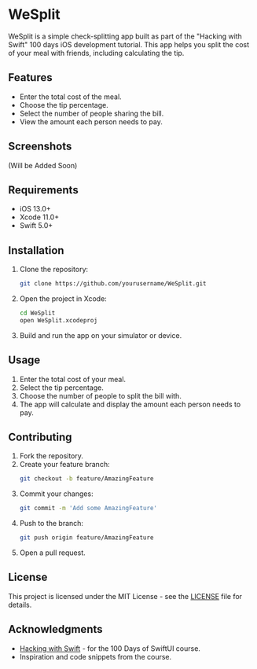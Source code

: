 # WeSplit
WeSplit is a simple check-splitting app built as part of the "Hacking with Swift" 100 days iOS development tutorial. This app helps you split the cost of your meal with friends, including calculating the tip.

## Features

- Enter the total cost of the meal.
- Choose the tip percentage.
- Select the number of people sharing the bill.
- View the amount each person needs to pay.

## Screenshots

(Will be Added Soon)

## Requirements

- iOS 13.0+
- Xcode 11.0+
- Swift 5.0+

## Installation

1. Clone the repository:
    ```sh
    git clone https://github.com/yourusername/WeSplit.git
    ```
2. Open the project in Xcode:
    ```sh
    cd WeSplit
    open WeSplit.xcodeproj
    ```
3. Build and run the app on your simulator or device.

## Usage

1. Enter the total cost of your meal.
2. Select the tip percentage.
3. Choose the number of people to split the bill with.
4. The app will calculate and display the amount each person needs to pay.

## Contributing

1. Fork the repository.
2. Create your feature branch:
    ```sh
    git checkout -b feature/AmazingFeature
    ```
3. Commit your changes:
    ```sh
    git commit -m 'Add some AmazingFeature'
    ```
4. Push to the branch:
    ```sh
    git push origin feature/AmazingFeature
    ```
5. Open a pull request.

## License

This project is licensed under the MIT License - see the [LICENSE](LICENSE) file for details.

## Acknowledgments

- [Hacking with Swift](https://www.hackingwithswift.com/100) - for the 100 Days of SwiftUI course.
- Inspiration and code snippets from the course.
